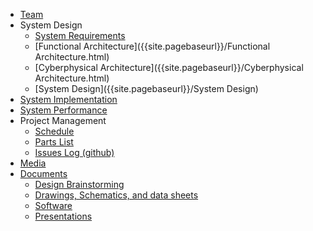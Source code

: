 * [Team]({{site.pagebaseurl}}/team.html)
* System Design
    * [System Requirements]({{site.pagebaseurl}}/system-requirements.html)
    * [Functional Architecture]({{site.pagebaseurl}}/Functional Architecture.html)
    * [Cyberphysical Architecture]({{site.pagebaseurl}}/Cyberphysical Architecture.html)
    * [System Design]({{site.pagebaseurl}}/System Design)
* [System Implementation]({{site.pagebaseurl}}/System-Implementation.html)
* [System Performance]({{site.pagebaseurl}}/System-Performance.html)
* Project Management
    * [Schedule]({{site.pagebaseurl}}/schedule.html)
    * [Parts List]({{site.pagebaseurl}}/Parts-List.html)
    * [Issues Log (github)](https://github.com/TrevorDecker/CMU_Mechatronics_2015_TeamB/issues)
* [Media](https://drive.google.com/folderview?id=0B48Hm2AZ_VIRfjRTRXlLQzVwOGY5a0drZEpWeXJMajFHODZmQzJkczFXcFJrSUtrYkRZRFU&usp=sharing)
* [Documents]({{site.pagebaseurl}}/documents.html)
   * [Design Brainstorming]({{site.pagebaseurl}}/brainstorming.html)
   * [Drawings, Schematics, and data sheets]({{site.pagebaseurl}}/Drawings_Schematics-Data-Sheets.html)
   * [Software]({{site.pagebaseurl}}/Software.html)
   * [Presentations]({{site.pagebaseurl}}/Presentations.html)

